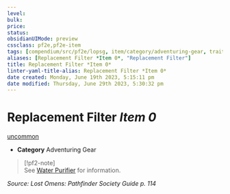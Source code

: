 ```yaml
---
level:
bulk:
price:
status:
obsidianUIMode: preview
cssclass: pf2e,pf2e-item
tags: [compendium/src/pf2e/lopsg, item/category/adventuring-gear, trait/uncommon]
aliases: [Replacement Filter *Item 0*, "Replacement Filter"]
title: Replacement Filter *Item 0*
linter-yaml-title-alias: Replacement Filter *Item 0*
date created: Monday, June 19th 2023, 5:15:11 pm
date modified: Thursday, June 29th 2023, 5:30:32 pm
---
```


# Replacement Filter *Item 0*

[uncommon](rules/traits/uncommon.md)  

- **Category** Adventuring Gear

> [!pf2-note]  
> See [Water Purifier](compendium/equipment/items/water-purifier-lopsg.md) for information.

*Source: Lost Omens: Pathfinder Society Guide p. 114*
